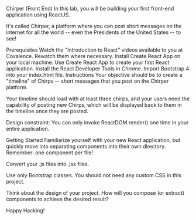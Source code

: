 Chirper (Front End)
In this lab, you will be building your first front-end application using ReactJS.

It's called Chirper, a platform where you can post short messages on the internet for all the world -- even the Presidents of the United States -- to see!

Prerequisites
Watch the "Introduction to React" videos available to you at Covalence. Rewatch them where necessary.
Install Create React App on your local machine.
Use Create React App to create your first React application.
Install the React Developer Tools in Chrome.
Import Bootstrap 4 into your index.html file.
Instructions
Your objective should be to create a "timeline" of Chirps -- short messages that you post on the Chirper platform.

Your timeline should load with at least three chirps, and your users need the capability of posting new Chirps, which will be displayed back to them in the timeline once they are posted.

Design constraint: You can only invoke ReactDOM.render() one time in your entire application.

Getting Started
Familiarize yourself with your new React application, but quickly move into separating components into their own directory.
Remember: one component per file!

Convert your .js files into .jsx files.

Use only Bootstrap classes. You should not need any custom CSS in this project.

Think about the design of your project. How will you compose (or extract) components to achieve the desired result?

Happy Hacking!